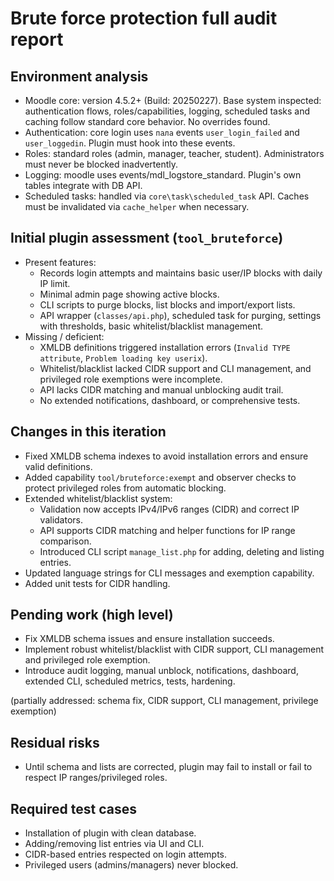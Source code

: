# Brute force protection full audit report

## Environment analysis
- Moodle core: version 4.5.2+ (Build: 20250227). Base system inspected: authentication flows, roles/capabilities, logging, scheduled tasks and caching follow standard core behavior. No overrides found.
- Authentication: core login uses `пала` events `user_login_failed` and `user_loggedin`. Plugin must hook into these events.
- Roles: standard roles (admin, manager, teacher, student). Administrators must never be blocked inadvertently.
- Logging: moodle uses events/mdl_logstore_standard. Plugin's own tables integrate with DB API.
- Scheduled tasks: handled via `core\task\scheduled_task` API. Caches must be invalidated via `cache_helper` when necessary.

## Initial plugin assessment (`tool_bruteforce`)
- Present features:
  - Records login attempts and maintains basic user/IP blocks with daily IP limit.
  - Minimal admin page showing active blocks.
  - CLI scripts to purge blocks, list blocks and import/export lists.
  - API wrapper (`classes/api.php`), scheduled task for purging, settings with thresholds, basic whitelist/blacklist management.
- Missing / deficient:
  - XMLDB definitions triggered installation errors (`Invalid TYPE attribute`, `Problem loading key userix`).
  - Whitelist/blacklist lacked CIDR support and CLI management, and privileged role exemptions were incomplete.
  - API lacks CIDR matching and manual unblocking audit trail.
  - No extended notifications, dashboard, or comprehensive tests.

## Changes in this iteration
- Fixed XMLDB schema indexes to avoid installation errors and ensure valid definitions.
- Added capability `tool/bruteforce:exempt` and observer checks to protect privileged roles from automatic blocking.
- Extended whitelist/blacklist system:
  - Validation now accepts IPv4/IPv6 ranges (CIDR) and correct IP validators.
  - API supports CIDR matching and helper functions for IP range comparison.
  - Introduced CLI script `manage_list.php` for adding, deleting and listing entries.
- Updated language strings for CLI messages and exemption capability.
- Added unit tests for CIDR handling.

## Pending work (high level)
- Fix XMLDB schema issues and ensure installation succeeds.
- Implement robust whitelist/blacklist with CIDR support, CLI management and privileged role exemption.
- Introduce audit logging, manual unblock, notifications, dashboard, extended CLI, scheduled metrics, tests, hardening.

(partially addressed: schema fix, CIDR support, CLI management, privilege exemption)

## Residual risks
- Until schema and lists are corrected, plugin may fail to install or fail to respect IP ranges/privileged roles.

## Required test cases
- Installation of plugin with clean database.
- Adding/removing list entries via UI and CLI.
- CIDR-based entries respected on login attempts.
- Privileged users (admins/managers) never blocked.

